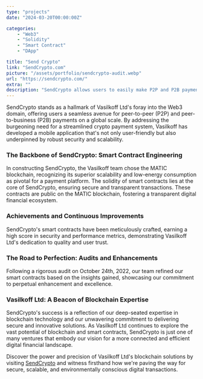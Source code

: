 ```yaml
---
type: "projects"
date: "2024-03-20T00:00:00Z"

categories: 
    - "Web3"
    - "Solidity"
    - "Smart Contract"
    - "DApp"

title: "Send Crypto"
link: "SendCrypto.com"
picture: "/assets/portfolio/sendcrypto-audit.webp"
url: "https://sendcrypto.com/"
extra: ""
description: "SendCrypto allows users to easily make P2P and P2B payments to anywhere in the world. The app facilitates global cross-border crypto payments through a mobile application."
---
```

SendCrypto stands as a hallmark of Vasilkoff Ltd's foray into the Web3 domain, offering users a seamless avenue for peer-to-peer (P2P) and peer-to-business (P2B) payments on a global scale. By addressing the burgeoning need for a streamlined crypto payment system, Vasilkoff has developed a mobile application that's not only user-friendly but also underpinned by robust security and scalability.

### The Backbone of SendCrypto: Smart Contract Engineering
In constructing SendCrypto, the Vasilkoff team chose the MATIC blockchain, recognizing its superior scalability and low-energy consumption as pivotal for a payment platform. The solidity of smart contracts lies at the core of SendCrypto, ensuring secure and transparent transactions. These contracts are public on the MATIC blockchain, fostering a transparent digital financial ecosystem.

### Achievements and Continuous Improvements
SendCrypto's smart contracts have been meticulously crafted, earning a high score in security and performance metrics, demonstrating Vasilkoff Ltd's dedication to quality and user trust.

### The Road to Perfection: Audits and Enhancements
Following a rigorous audit on October 24th, 2022, our team refined our smart contracts based on the insights gained, showcasing our commitment to perpetual enhancement and excellence.

### Vasilkoff Ltd: A Beacon of Blockchain Expertise
SendCrypto's success is a reflection of our deep-seated expertise in blockchain technology and our unwavering commitment to delivering secure and innovative solutions. As Vasilkoff Ltd continues to explore the vast potential of blockchain and smart contracts, SendCrypto is just one of many ventures that embody our vision for a more connected and efficient digital financial landscape.

Discover the power and precision of Vasilkoff Ltd's blockchain solutions by visiting [SendCrypto](https://sendcrypto.com/) and witness firsthand how we're paving the way for secure, scalable, and environmentally conscious digital transactions.